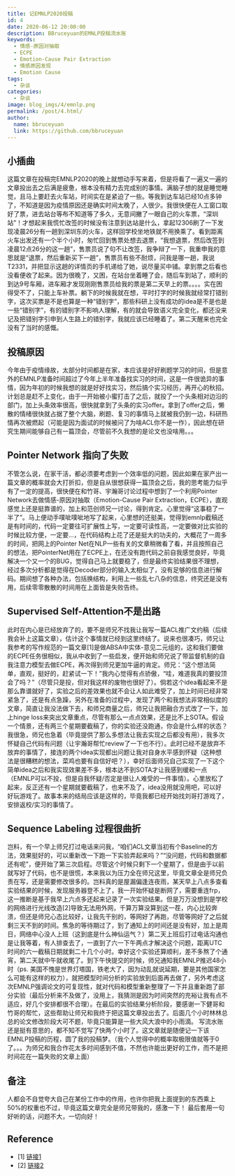 ```yaml
---
title: 记EMNLP2020投稿
id: 4
date: 2020-06-12 20:00:00
description: BBruceyuan的EMNLP投稿流水账
keywords: 
  - 情感-原因对抽取
  - ECPE
  - Emotion-Cause Pair Extraction
  - 情感原因发现
  - Emotion Cause
tags: 
  - 杂谈
categories: 
  - 杂谈
image: blog_imgs/4/emnlp.png
permalink: /post/4.html/
author: 
  name: bbruceyuan
  link: https://github.com/bbruceyuan
---
```


## 小插曲
这篇文章在投稿完EMNLP2020的晚上就想动手写来着，但是将看了一遍又一遍的文章投出去之后满是疲惫，根本没有精力去完成别的事情。满脑子想的就是睡觉睡觉，且马上要赶去火车站，时间实在是紧迫了一些。等我到达车站已经10点多钟了，不知道是因为疫情原因还是确实时间太晚了，人很少。我很快便在人工窗口取好了票，进去站台等布不知道等了多久，无意间撇了一眼自己的火车票，“深圳站”！才想起来我慌忙改签的时候没有注意到达站是什么，拿起12306刷了一下发现凌晨26分有一趟到深圳东的火车，这样回学校坐地铁就不用换乘了。看到距离火车出发还有一个半个小时，匆忙回到售票处想去退票，“我想退票，然后改签到凌晨12点26分的这一趟”，售票员说了句不让改签，我争辩了一下，我重申我的意思就是“退票，然后重新买下一趟”，售票员有些不耐烦，问我是哪一趟，我说T2331，并把显示这趟的详情页的手机递给了她，说尽量买中铺。拿到票之后看也没看便收了起来。因为很晚了，又困，在站台坐着睡了会，随后车到站了，顺利的到达9号车厢，进车厢才发现刚刚售票员给我的票是第二天早上的票。。。。实在困得受不了，只能上车补票。躺下的时候我就在想，平时打字的时候我就经常打错别字，这次买票是不是也算是一种“错别字”，那些科研上没有成功的idea是不是也是一些“错别字”，有的错别字不影响人理解，有的就会导致语义完全变化，都还没来记及把错别字引申到人生路上的错别字，我就应该已经睡着了。第二天醒来也完全没有了当时的感慨。
## 投稿原因
今年由于疫情缘故，太部分时间都是在家，本应该是好好刷题学习的时间，但是意外的EMNLP准备时间超过了今年上半年准备找实习的时间，这是一件很诡异的事情，因为年初的时候我想的就是好好找实习，然后搞个实习经历，再开心的秋招。计划总是赶不上变化，由于一开始被小蜜打击了之后，就投了一个头条相对边沿的部门，加上头条效率很高，很快就拿到了头条的实习offer。拿到了offer之后，懒散的情绪很快就占据了整个大脑，刷题、复习的事情马上就被我仍到一边，科研热情再次被燃起（可能是因为面试的时候被问了为啥ACL你不是一作），因此想在研究生期间能够自己有一篇顶会，尽管前不久我想的是论文也没啥用。。。
## Pointer Network 指向了失败
不管怎么说，在家干活，都必须要考虑到一个效率低的问题，因此如果在家产出一篇文章的概率就会大打折扣，但是自从很想获得一篇顶会之后，我的思考能力似乎有了一定的提高，很快便在和竹哥、宇瀚哥讨论过程中想到了一个利用Pointer Network去做情感-原因对抽取（Emotion-Cause Pair Extraction，ECPE），直观感觉上还是挺靠谱的，加上和范创师兄一讨论，得到肯定。心里觉得“这事稳了一半了”。马上便动手噗呲噗呲地写了起来，心里想的还挺美，觉得到emnlp截稿还是有时间的，代码一定要往可扩展性上写，一定要可读性高，一定要做对比实验的时候比较方便，一定要...，在代码结构上花了还是挺大的功夫的，大概花了一周多的时间，把网上的Pointer Net在NLP一些有关的文章稍微看了看，并且按照自己的想法，把PointerNet用在了ECPE上，在还没有跑代码之前自我感觉良好，毕竟解决一个又一个的BUG，觉得自己马上就要稳了，但是最终实验结果很不理想，经过多次分析都是觉得在Decoder部分的输入太相似了，没有足够的信息进行解码。期间想了各种办法，包括换结构，利用上一些乱七八杂的信息，终究还是没有用，后续零零散散的时间用在上面皆是失败告终。
## Supervised Self-Attention不是出路
此时在内心是已经放弃了的，要不是师兄不找我让我写一篇ACL推广文约稿（后续我会补上这篇文章），估计这个事情就已经到这里终结了。说来也很凑巧，师兄让我参考的写作规范的一篇文章[1]是做ABSA中实体-意见二元组的，这和我们要做的ECPE任务很相似，我从中收到了一些启发，便开始和师兄说了带监督机制的自我注意力模型去做ECPE，再次得到师兄更加牛逼的肯定。师兄：“这个想法简单，直观，挺好的，赶紧试一下！”我内心觉得有点骄傲，“哇，难道我真的要投顶会了吗？”（尽管只是投，但对我这样的废物也很好了）。倘若这个idea看起来不是那么靠谱就好了，实验之后的差效果也就不会让人如此难受了，加上时间已经非常紧急了，还是有点急躁，另外在准备的过程中，发现了两个和我想法非常相似度的文章，简直让我没法做下去，和师兄商量之后，师兄让我把融合方式改了一下，加上hinge loss来突出文章重点，尽管有那么一点点效果，还是比不上SOTA。假设一个情景，还有两三个星期要截稿了，你的实验还没跑通，你会是什么样的状态？我很急，师兄也急着（毕竟提供了那么多想法让我去实现之后都没有用），我多次怀疑自己代码有问题（让宇瀚哥帮忙review了一下也不行）。此时已经不是放弃不放弃的事情了，接连的两个idea实现都出问题让我对自身水平感到怀疑（这种想法是很糟糕的想法，菜鸡也要有自信好吧？），幸好后面师兄自己实现了一下这个简单idea之后和我实现效果差不多，根本达不到SOTA才让我感到缓和一点（EMNLP可以不投，但是自我怀疑/否定是很让人难受的一件事情）。心里放松了起来，反正还有一个星期就要截稿了，也来不及了，idea没用就没用吧，可以好好玩游戏了。故事本来的结局应该是这样的，毕竟我都已经开始找刘哥打游戏了，安排返校/实习的事情了。
## Sequence Labeling 过程很曲折
岂料，有一个早上师兄打过电话来问我，“咱们ACL文章当初有个Baseline的方法，效果挺好的，可以重新改一下跑一下实验弄起来吗？”“没问题，代码和数据都还有呢”，便开始了第三次启程。尽管这个时候只剩下一个星期了，但是由于以前就写好了代码，也不是很慌，本来我以为压力全在师兄这里，毕竟文章全是师兄负责在写，还是需要修改很多的。岂料真的是屋漏偏逢连夜雨，某天早上八点多查看实验结果的时候，发现服务器登不上了，我一开始怀疑是断网了，需要重连frp，这一推断是基于我早上六点多还起来记录了一次实验结果。但是万万没想到是学校的网络进行光线改造[2]导致无法用外网，千算万算没算到这一茬，内心比较奔溃，但还是师兄心态比较好，让我先干别的，等网好了再跑，尽管等网好了之后就剩三天不到的时间。焦急的等待期过了，到了通知上的时间还是没有好，加上是周日，网络中心没人上班（这到底是什么神仙运气？）第二天上班后打过电话沟通也是让我等着，有人排查去了，一直到了六一下午两点才解决这个问题，距离UTC时间的六一截稿日期就剩二十几个小时。幸好这个实验还算顺利，差不多熬了个通宵，第二天就中午就收尾了。到下午快提交的时候，师兄通知我EMNLP推迟48小时（ps. 美国不愧是世界灯塔国，铁老大了，因为动乱就说延期，要是其他国家怎么可能有这样的权力），就把模型时间分析的实验放到后面再去做了，另外考虑这次EMNLP强调论文的可复现性，就对代码和模型重新整理了一下并且重新跑了部分实验（最后分析来不及做了，没用上，我猜测是因为时间突然的充裕让我有点不适应，好几个安排都很不合理）。在最后的实验结果分析阶段，要感谢一下健哥和竹哥的帮忙，这些帮助让师兄和我终于把这篇文章投出去了。后面几个小时林林总总的论文修改阶段大可不题，毕竟只能算是一些大风大浪中的小雨滴。
写流水账还是挺有意思的，都不知不觉写了快两个小时了。这文章就是随便记一下该EMNLP投稿的历程，圆了我的投稿梦。（我个人觉得中的概率取极限值就等于0了。。。为师兄和我合作花太多时间感到不值，不然也许能出更好的工作，而不是把时间花在一篇失败的文章上面）
## 备注
人都会不自觉夸大自己在某份工作中的作用，也许你把我上面提到的东西乘上50%的权重也不过，毕竟这篇文章完全是师兄带我的，感激一下！
最后套用一句好听的话，问题不大，一切向好！
## Reference
- [1] [链接1](https://mp.weixin.qq.com/s?__biz=MzA5OTQ5MDE0Mw==&mid=2651120945&idx=1&sn=a2b077ad8cdc69473e8de18ebd0f8198&chksm=8b71c501bc064c17600fb1215dd10d3798f15ef8123fcda5c95942474989a4a317d6c7bed9d6&mpshare=1&scene=1&srcid=0428Lx0tLLK9I4xNI1DxUX8Q&sharer_sharetime=1588129898957&sharer_shareid=2e6ae307e6b80236a93fc42b13181c1a&key=bb6c18c4d56ee2e275fec1e5a6e468a566096513c57c6fee7ab95023802ed47a4c72acd4cd32e25cf7e24241a16dd1a5584a59e34ae205b66876c2fbc8ac940d5a4d5b23304ca05129d58176be25d18e&ascene=1&uin=Mjk1NDQxOTkzNQ%3D%3D&devicetype=Windows+10&version=62080079&lang=zh_CN&exportkey=AyOlSVMMyyaKpbJ0Db6A8y8%3D&pass_ticket=hJukV3pEAmQANxFBqLpWQmDsjMEatAI040GnUuL52SvIrf97se5FsEfeEXTszSF2)
- [2] [链接2](https://mp.weixin.qq.com/s?__biz=MzA4NDQyMTE5NA==&mid=2651966072&idx=1&sn=a278668f2c602739d51b954fc1d5a28c&chksm=8402155db3759c4b53fa38a2de239aa9ccff358c3f2314b5394294f87b15475cc28e74bca8ae&mpshare=1&scene=1&srcid=&sharer_sharetime=1590807979934&sharer_shareid=c4a3afaedc5f75f626cda4bb1a2a1f42&key=08eac1696cccb69a54e6828035020e6b24c97de0b482a35e1112b67dd130a9c384a42e48a9af2c71a3488f38cc725fd73e76480f9776bc89efba6d35c650eb18339590c21459347a1a6e0a55496b77e8&ascene=1&uin=Mjk1NDQxOTkzNQ%3D%3D&devicetype=Windows+10&version=62080079&lang=zh_CN&exportkey=A2A5Q2L%2F42O67W5Z3YoY0jQ%3D&pass_ticket=gw7DwuVhFziMPOGtZ2DhaCF4wZcJZfQ9kSF5wdHeqOxH9W%2FGQjJW6WXAC2D%2B2zgM)

